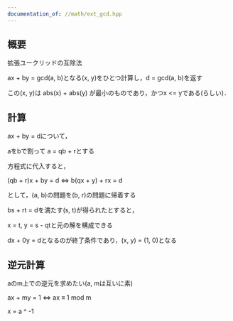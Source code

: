 ```yaml
---
documentation_of: //math/ext_gcd.hpp
---
```


## 概要

拡張ユークリッドの互除法

ax + by = gcd(a, b)となる(x, y)をひとつ計算し，d = gcd(a, b)を返す

この(x, y)は abs(x) + abs(y) が最小のものであり，かつx <= yである(らしい)．

## 計算

ax + by = dについて，

aをbで割って a = qb + rとする

方程式に代入すると，

(qb + r)x + by = d ⇔ b(qx + y) + rx = d

として，(a, b)の問題を(b, r)の問題に帰着する

bs + rt = dを満たす(s, t)が得られたとすると，

x = t, y = s - qtと元の解を構成できる

dx + 0y = dとなるのが終了条件であり，(x, y) = (1, 0)となる

## 逆元計算
aのm上での逆元を求めたい(a, mは互いに素)

ax + my = 1 ⇔ ax ≡ 1 mod m

x = a ^ -1